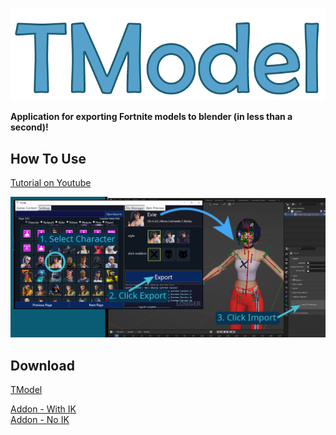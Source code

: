![](images/TextIcon.png?raw=true)

__Application for exporting Fortnite models to blender (in less than a second)!__

## How To Use
[Tutorial on Youtube](https://www.youtube.com/watch?v=xfOc2HVCya4)

![](images/Infographic.png)

## Download

[TModel](https://github.com/Tinfoilhat88/TModel/releases/download/temp-impove/TModel.exe)

[Addon - With IK](https://github.com/Tinfoilhat88/TModel/releases/download/temp-impove/TModelAddon.py)
<br>
[Addon - No IK](https://github.com/Tinfoilhat88/TModel/releases/download/temp-impove/TModelAddon_NoIK.py)
